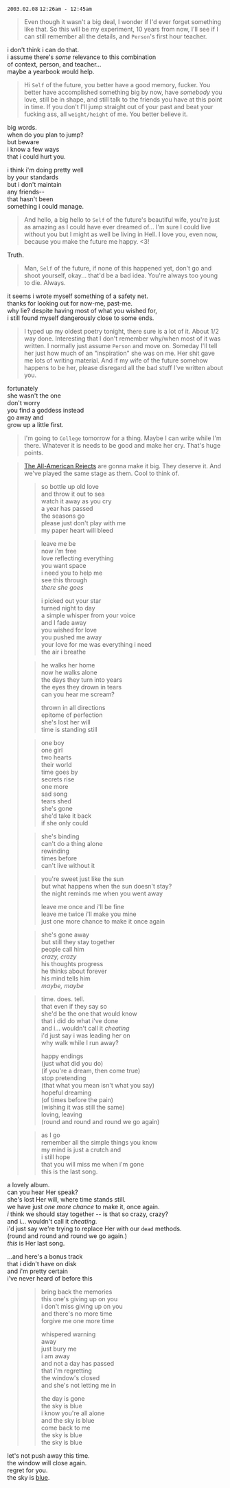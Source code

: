 `2003.02.08` `12:26am - 12:45am`

> Even though it wasn't a big deal, I wonder if I'd ever forget something like that. So this will be my experiment, 10 years from now, I'll see if I can still remember all the details, and `Person`'s first hour teacher.

i don't think i can do that. \
i assume there's _some_ relevance to this combination \
of context, person, and teacher... \
maybe a yearbook would help.

> Hi `Self` of the future, you better have a good memory, fucker. You better have accomplished something big by now, have _somebody_ you love, still be in shape, and still talk to the friends you have at this point in time. If you don't I'll jump straight out of your past and beat your fucking ass, all `weight/height` of me. You better believe it.

big words. \
when do you plan to jump? \
but beware \
i know a few ways \
that i could hurt you.

i think i'm doing pretty well \
by your standards \
but i don't maintain \
any friends-- \
that hasn't been \
something i could manage.

> And hello, a big hello to `Self` of the future's beautiful wife, you're just as amazing as I could have ever dreamed of... I'm sure I could live without you but I might as well be living in Hell. I love you, even now, because you make the future me happy. <3!

Truth.

> Man, `Self` of the future, if none of this happened yet, don't go and shoot yourself, okay... that'd be a bad idea. You're always too young to die. Always.

it seems i wrote myself something of a safety net. \
thanks for looking out for now-me, past-me. \
why lie? despite having most of what you wished for, \
i still found myself dangerously close to some ends.

> I typed up my oldest poetry tonight, there sure is a lot of it. About 1/2 way done. Interesting that I don't remember why/when most of it was written. I normally just assume `Person` and move on. Someday I'll tell her just how much of an "inspiration" she was on me. Her shit gave me lots of writing material. And if my wife of the future somehow happens to be her, please disregard all the bad stuff I've written about you.

fortunately \
she wasn't the one \
don't worry \
you find a goddess instead \
go away and \
grow up a little first.

> I'm going to `College` tomorrow for a thing. Maybe I can write while I'm there. Whatever it is needs to be good and make her cry. That's huge points.

> [The All-American Rejects](https://www.youtube.com/watch?v=7dFr81qKUdo&list=PLE0SSzkn2qQSIeQazGOWTnnrWe1-OsjmM) are gonna make it big. They deserve it. And we've played the same stage as them. Cool to think of.
>> so bottle up old love \
>> and throw it out to sea \
>> watch it away as you cry \
>> a year has passed \
>> the seasons go \
>> please just don't play with me \
>> my paper heart will bleed
>
>> leave me be \
>> now i'm free \
>> love reflecting everything \
>> you want space \
>> i need you to help me \
>> see this through \
>> _there she goes_ 
>>
>> i picked out your star \
>> turned night to day \
>> a simple whisper from your voice \
>> and I fade away \
>> you wished for love \
>> you pushed me away \
>> your love for me was everything i need \
>> the air i breathe
>
>> he walks her home \
>> now he walks alone \
>> the days they turn into years \
>> the eyes they drown in tears \
>> can you hear me scream?
>>
>> thrown in all directions \
>> epitome of perfection \
>> she's lost her will \
>> time is standing still
> 
>> one boy \
>> one girl \
>> two hearts \
>> their world \
>> time goes by \
>> secrets rise \
>> one more \
>> sad song \
>> tears shed \
>> she's gone \
>> she'd take it back \
>> if she only could
>
>> she's binding \
>> can't do a thing alone \
>> rewinding \
>> times before \
>> can't live without it
> 
>> you're sweet just like the sun \
>> but what happens when the sun doesn't stay? \
>> the night reminds me when you went away
>>
>> leave me once and i'll be fine \
>> leave me twice i'll make you mine \
>> just one more chance to make it once again
> 
>> she's gone away \
>> but still they stay together \
>> people call him \
>> _crazy, crazy_ \
>> his thoughts progress \
>> he thinks about forever \
>> his mind tells him \
>> _maybe, maybe_
> 
>> time. does. tell. \
>> that even if they say so \
>> she'd be the one that would know \
>> that i did do what i've done \
>> and i... wouldn't call it _cheating_ \
>> i'd just say i was leading her on \
>> why walk while I run away?
>>
>> happy endings \
>> (just what did you do) \
>> (if you're a dream, then come true) \
>> stop pretending \
>> (that what you mean isn't what you say) \
>> hopeful dreaming \
>> (of times before the pain) \
>> (wishing it was still the same) \
>> loving, leaving \
>> (round and round and round we go again)
>
>> as I go \
>> remember all the simple things you know \
>> my mind is just a crutch and \
>> i still hope \
>> that you will miss me when i'm gone \
>> this is the last song.

a lovely album. \
can you hear Her speak? \
she's lost Her will, where time stands still. \
we have just _one more chance_ to make it, once again. \
_i_ think we should stay together -- is that so crazy, crazy? \
and i... wouldn't call it _cheating_. \
i'd just say we're trying to replace Her with our `dead` methods. \
(round and round and round we go again.) \
_this_ is Her last song.

...and here's a bonus track \
that i didn't have on disk \
and i'm pretty certain \
i've never heard of before this

>> bring back the memories \
>> this one's giving up on you \
>> i don't miss giving up on you \
>> and there's no more time \
>> forgive me one more time
>>
>> whispered warning \
>> away \
>> just bury me \
>> i am away \
>> and not a day has passed \
>> that i'm regretting \
>> the window's closed \
>> and she's not letting me in
>>
>> the day is gone \
>> the sky is blue \
>> i know you're all alone \
>> and the sky is blue \
>> come back to me \
>> the sky is blue \
>> the sky is blue

let's not push away this time. \
the window will close again. \
regret for you. \
the sky is [blue](../poetry/medicine-wrappers/02.you-and-me-in-RGB.md).

